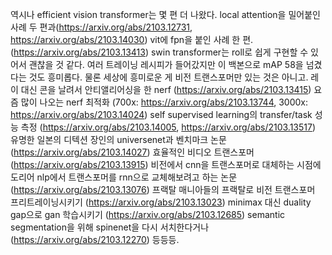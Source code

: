 역시나 efficient vision transformer는 몇 편 더 나왔다. local attention을 밀어붙인 사례 두 편과(https://arxiv.org/abs/2103.12731, https://arxiv.org/abs/2103.14030) vit에 fpn을 붙인 사례 한 편. (https://arxiv.org/abs/2103.13413) swin transformer는 roll로 쉽게 구현할 수 있어서 괜찮을 것 같다. 여러 트레이닝 레시피가 들어갔지만 이 백본으로 mAP 58을 넘겼다는 것도 흥미롭다.
물론 세상에 흥미로운 게 비전 트랜스포머만 있는 것은 아니고.
레이 대신 콘을 날려서 안티앨리어싱을 한 nerf (https://arxiv.org/abs/2103.13415)
요즘 많이 나오는 nerf 최적화 (700x: https://arxiv.org/abs/2103.13744, 3000x: https://arxiv.org/abs/2103.14024)
self supervised learning의 transfer/task 성능 측정 (https://arxiv.org/abs/2103.14005, https://arxiv.org/abs/2103.13517)
유명한 일본의 디텍션 장인의 universenet과 벤치마크 논문 (https://arxiv.org/abs/2103.14027)
효율적인 비디오 트랜스포머 (https://arxiv.org/abs/2103.13915)
비전에서 cnn을 트랜스포머로 대체하는 시점에 도리어 nlp에서 트랜스포머를 rnn으로 교체해보려고 하는 논문 (https://arxiv.org/abs/2103.13076)
프랙탈 매니아들의 프랙탈로 비전 트랜스포머 프리트레이닝시키기 (https://arxiv.org/abs/2103.13023)
minimax 대신 duality gap으로 gan 학습시키기 (https://arxiv.org/abs/2103.12685)
semantic segmentation을 위해 spinenet을 다시 서치한다거나 (https://arxiv.org/abs/2103.12270)
등등등.
